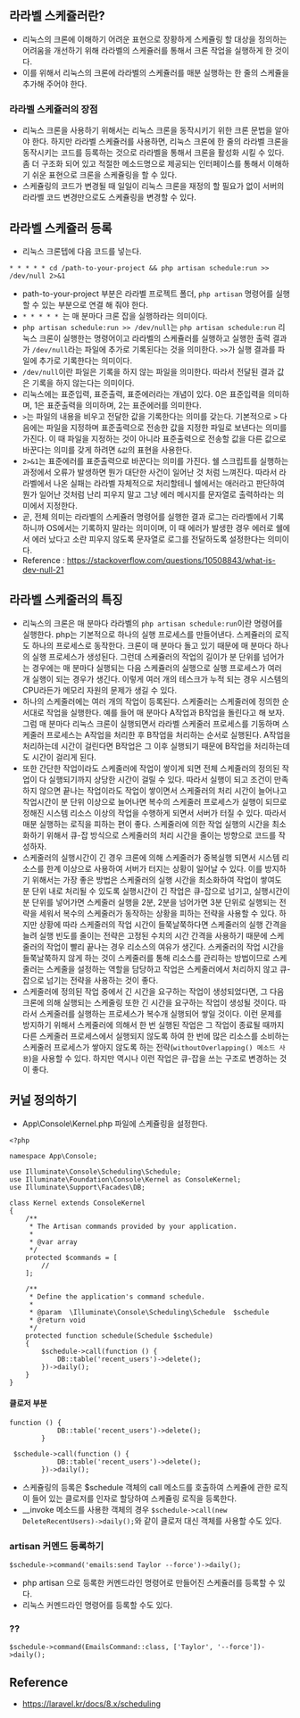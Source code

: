 ## 라라벨 스케쥴러란?
- 리눅스의 크론에 이해하기 어려운 표현으로 장황하게 스케쥴링 할 대상을 정의하는 어려움을 개선하기 위해 라라벨의 스케쥴러를 통해서 크론 작업을 실행하게 한 것이다.
- 이를 위해서 리눅스의 크론에 라라벨의 스케쥴러를 매분 실행하는 한 줄의 스케쥴을 추가해 주어야 한다.

### 라라벨 스케쥴러의 장점
- 리눅스 크론을 사용하기 위해서는 리눅스 크론을 동작시키기 위한 크론 문법을 알아야 한다. 하지만 라라벨 스케쥴러를 사용하면, 리눅스 크론에 한 줄의 라라벨 크론을 동작시키는 코드를 등록하는 것으로 라라벨을 통해서 크론을 활성화 시킬 수 있다. 좀 더 구조화 되어 있고 적절한 메소드명으로 제공되는 인터페이스를 통해서 이해하기 쉬운 표현으로 크론을 스케쥴링을 할 수 있다.
- 스케쥴링의 코드가 변경될 때 일일이 리눅스 크론을 재정의 할 필요가 없이 서버의 라라벨 코드 변경만으로도 스케쥴링을 변경할 수 있다.

## 라라벨 스케쥴러 등록
- 리눅스 크론텝에 다음 코드를 넣는다.
```
* * * * * cd /path-to-your-project && php artisan schedule:run >> /dev/null 2>&1
```
- path-to-your-project 부분은 라라벨 프로젝트 폴더, `php artisan` 명령어를 실행할 수 있는 부분으로 연결 해 줘야 한다.
- `* * * * * `는 매 분마다 크론 잡을 실행하라는 의미이다.
- `php artisan schedule:run >> /dev/null`는 `php artisan schedule:run` 리눅스 크론이 실행한는 명령어이고 라라벨의 스케쥴러를 실행하고 실행한 출력 결과가 `/dev/null`라는 파일에 추가로 기록된다는 것을 의미한다. `>>`가 실행 결과를 파일에 추가로 기록한다는 의미이다.
- `/dev/null`이란 파일은 기록을 하지 않는 파일을 의미한다. 따라서 전달된 결과 값은 기록을 하지 않는다는 의미이다.
- 리눅스에는 표준입력, 표준출력, 표준에러라는 개념이 있다. 0은 표준입력을 의미하며, 1은 표준출력을 의미하며, 2는 표준에러를 의미한다.
- `>`는 파일의 내용을 비우고 전달한 값을 기록한다는 의미를 갖는다. 기본적으로 `>` 다음에는 파일을 지정하며 표준출력으로 전송한 값을 지정한 파일로 보낸다는 의미를 가진다. 이 때 파일을 지정하는 것이 아니라 표준출력으로 전송할 값을 다른 값으로 바꾼다는 의미를 갖게 하려면 `&값`의 표현을 사용한다. 
- `2>&1`는 표준에러를 표준출력으로 바꾼다는 의미를 가진다. 쉘 스크립트를 실행하는 과정에서 오류가 발생하면 뭔가 대단한 사건이 일어난 것 처럼 느껴진다. 따라서 라라벨에서 나온 실패는 라라벨 자체적으로 처리할테니 쉘에서는 애러라고 판단하여 뭔가 일어난 것처럼 난리 피우지 말고 그냥 에러 메시지를 문자열로 출력하라는 의미에서 지정한다.
- 곧, 전체 의미는 라라벨의 스케쥴러 명령어를 실행한 결과 로그는 라라벨에서 기록하니까 OS에서는 기록하지 말라는 의미이며, 이 때 에러가 발생한 경우 에러로 쉘에서 에러 났다고 소란 피우지 않도록 문자열로 로그를 전달하도록 설정한다는 의미이다.
- Reference : https://stackoverflow.com/questions/10508843/what-is-dev-null-21

## 라라벨 스케줄러의 특징
- 리눅스의 크론은 매 분마다 라라벨의 `php artisan schedule:run`이란 명령어를 실행한다. php는 기본적으로 하나의 실행 프로세스를 만들어낸다. 스케쥴러의 로직도 하나의 프로세스로 동작한다. 크론이 매 분마다 돌고 있기 때문에 매 분마다 하나의 실행 프로세스가 생성된다. 그런데 스케쥴러의 작업의 길이가 분 단위를 넘어가는 경우에는 매 분마다 실행되는 다음 스케쥴러의 실행으로 실행 프로세스가 여러 개 실행이 되는 경우가 생긴다. 이렇게 여러 개의 테스크가 누적 되는 경우 시스템의 CPU라든가 메모리 자원의 문제가 생길 수 있다.
- 하나의 스케줄러에는 여러 개의 작업이 등록된다. 스케줄러는 스케줄러에 정의한 순서대로 작업을 실행한다. 예를 들어 매 분마다 A작업과 B작업을 돌린다고 해 보자. 그럼 매 분마다 리눅스 크론이 실행되면서 라라벨 스케줄러 프로세스를 기동하며 스케줄러 프로세스는 A작업을 처리한 후 B작업을 처리하는 순서로 실행된다. A작업을 처리하는데 시간이 걸린다면 B작업은 그 이후 실행되기 때문에 B작업을 처리하는데도 시간이 걸리게 된다.
- 또한 간단한 작업이라도 스케줄러에 작업이 쌓이게 되면 전체 스케줄러의 정의된 작업이 다 실행되기까지 상당한 시간이 걸릴 수 있다. 따라서 실행이 되고 조건이 만족하지 않으면 끝나는 작업이라도 작업이 쌓이면서 스케줄러의 처리 시간이 늘어나고 작업시간이 분 단위 이상으로 늘어나면 복수의 스케줄러 프로세스가 실행이 되므로 정해진 시스템 리소스 이상의 작업을 수행하게 되면서 서버가 터질 수 있다. 따라서 매분 실행하는 로직을 피하는 편이 좋다. 스케줄러에 의한 작업 실행의 시간을 최소화하기 위해서 큐-잡 방식으로 스케줄러의 처리 시간을 줄이는 방향으로 코드를 작성하자.
- 스케줄러의 실행시간이 긴 경우 크론에 의해 스케줄러가 중복실행 되면서 시스템 리소스를 한계 이상으로 사용하여 서버가 터지는 상황이 일어날 수 있다. 이를 방지하기 위해서는 가장 좋은 방법은 스케줄러의 실행 시간을 최소화하여 작업이 쌓여도 분 단위 내로 처리될 수 있도록 실행시간이 긴 작업은 큐-잡으로 넘기고, 실행시간이 분 단위를 넣어가면 스케줄러 실행을 2분, 2분을 넘어가면 3분 단위로 실행되는 전략을 세워서 복수의 스케줄러가 동작하는 상황을 피하는 전략을 사용할 수 있다. 하지만 상황에 따라 스케줄러의 작업 시간이 들쭉날쭉하다면 스케줄러의 실행 간격을 늘려 실행 빈도를 줄이는 전략은 고정된 수치의 시간 간격을 사용하기 때문에 스케줄러의 작업이 빨리 끝나는 경우 리소스의 여유가 생긴다. 스케줄러의 작업 시간을 들쭉날쭉하지 않게 하는 것이 스케줄러를 통해 리소스를 관리하는 방법이므로 스케줄러는 스케줄을 설정하는 역할을 담당하고 작업은 스케줄러에서 처리하지 않고 큐-잡으로 넘기는 전략을 사용하는 것이 좋다.
- 스케줄러에 정의된 작업 중에서 긴 시간을 요구하는 작업이 생성되었다면, 그 다음 크론에 의해 실행되는 스케줄링 또한 긴 시간을 요구하는 작업이 생성될 것이다. 따라서 스케줄러를 실행하는 프로세스가 복수개 실행되어 쌓일 것이다. 이런 문제를 방지하기 위해서 스케줄러에 의해서 한 번 실행된 작업은 그 작업이 종료될 때까지 다른 스케줄러 프로세스에서 실행되지 않도록 하여 한 번에 많은 리소스를 소비하는 스케줄러 프로세스가 쌓아지 않도록 하는 전략(`withoutOverlapping() 메소드 사용`)을 사용할 수 있다. 하지만 역시나 이런 작업은 큐-잡을 쓰는 구조로 변경하는 것이 좋다.

## 커널 정의하기
- App\Console\Kernel.php 파일에 스케쥴링을 설정한다. 
```
<?php

namespace App\Console;

use Illuminate\Console\Scheduling\Schedule;
use Illuminate\Foundation\Console\Kernel as ConsoleKernel;
use Illuminate\Support\Facades\DB;

class Kernel extends ConsoleKernel
{
    /**
     * The Artisan commands provided by your application.
     *
     * @var array
     */
    protected $commands = [
        //
    ];

    /**
     * Define the application's command schedule.
     *
     * @param  \Illuminate\Console\Scheduling\Schedule  $schedule
     * @return void
     */
    protected function schedule(Schedule $schedule)
    {
        $schedule->call(function () {
            DB::table('recent_users')->delete();
        })->daily();
    }
}
```

#### 클로저 부분
```
function () {
            DB::table('recent_users')->delete();
        }
```

```
 $schedule->call(function () {
            DB::table('recent_users')->delete();
        })->daily();
```
- 스케쥴링의 등록은 $schedule 객체의 call 메소드를 호출하여 스케쥴에 관한 로직이 들어 있는 클로저를 인자로 할당하여 스케쥴링 로직을 등록한다.
- \_\_invoke 메소드를 사용한 객체의 경우 `$schedule->call(new DeleteRecentUsers)->daily();`와 같이 클로저 대신 객체를 사용할 수도 있다.


### artisan 커멘드 등록하기
```
$schedule->command('emails:send Taylor --force')->daily();
```
- php artisan 으로 등록한 커멘드라인 명령어로 만들어진 스케쥴러를 등록할 수 있다.
- 리눅스 커멘드라인 명령어를 등록할 수도 있다.

### ??
```
$schedule->command(EmailsCommand::class, ['Taylor', '--force'])->daily();
```




## Reference
- https://laravel.kr/docs/8.x/scheduling
